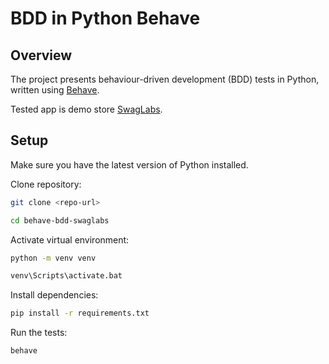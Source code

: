 # BDD in Python Behave

## Overview
The project presents behaviour-driven development (BDD) tests in Python, written using [Behave](https://behave.readthedocs.io/en/stable/index.html).

Tested app is demo store  [SwagLabs](https://www.saucedemo.com/).

## Setup

Make sure you have the latest version of Python installed.

Clone repository:
```bash
git clone <repo-url>
```

```bash
cd behave-bdd-swaglabs
```

Activate virtual environment:
```bash
python -m venv venv
```

```bash
venv\Scripts\activate.bat
```
Install dependencies:

```bash
pip install -r requirements.txt
```

Run the tests:

```bash
behave
```
